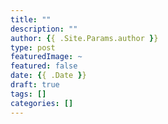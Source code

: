 ```yaml
---
title: ""
description: ""
author: {{ .Site.Params.author }}
type: post
featuredImage: ~
featured: false
date: {{ .Date }}
draft: true
tags: []
categories: []
---
```

